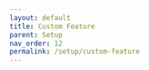 ```yaml
---
layout: default
title: Custom Feature
parent: Setup
nav_order: 12
permalink: /setup/custom-feature
---
```

